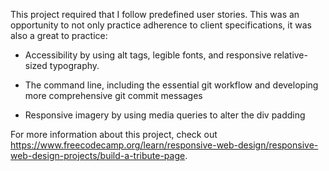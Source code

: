 This project required that I follow predefined user stories. This was an opportunity to not only practice adherence to client specifications, it was also a great to practice:

- Accessibility by using alt tags, legible fonts, and responsive relative-sized typography.

- The command line, including the essential git workflow and developing more comprehensive git commit messages

- Responsive imagery by using media queries to alter the div padding

For more information about this project, check out https://www.freecodecamp.org/learn/responsive-web-design/responsive-web-design-projects/build-a-tribute-page.